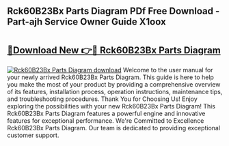 ## Rck60B23Bx Parts Diagram PDf Free Download - Part-ajh Service Owner Guide X1oox

# <h2><a href="http://dfqa5g.blite.top/?on=Rck60B23Bx+Parts+Diagram">🔗Download New 👉🔴 Rck60B23Bx Parts Diagram</a></h2>

[![Rck60B23Bx Parts Diagram download](https://i.imgur.com/lujVjoI.png)](http://dfqa5g.blite.top/?on=Rck60B23Bx+Parts+Diagram)
Welcome to the user manual for your newly arrived Rck60B23Bx Parts Diagram. This guide is here to help you make the most of your product by providing a comprehensive overview of its features, installation process, operation instructions, maintenance tips, and troubleshooting procedures. Thank You for Choosing Us! Enjoy exploring the possibilities with your new Rck60B23Bx Parts Diagram! This Rck60B23Bx Parts Diagram features a powerful engine and innovative features for exceptional performance. We're Committed to Excellence Rck60B23Bx Parts Diagram. Our team is dedicated to providing exceptional customer support.
